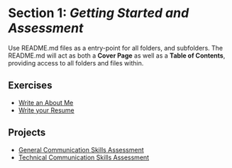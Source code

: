 # Section 1: _Getting Started and Assessment_

Use README.md files as a entry-point for all folders, and subfolders. The README.md will act as both a **Cover Page** as well as a **Table of Contents**, providing access to all folders and files within.

## Exercises
* [Write an About Me](About-Me)
* [Write your Resume](Resume)

## Projects
* [General Communication Skills Assessment](General-Communication-Skills-Assessment)
* [Technical Communication Skills Assessment](Technical-Communication-Skills-Assessment)
